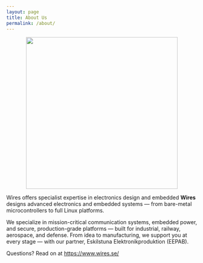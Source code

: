 ```yaml
---
layout: page
title: About Us
permalink: /about/
---
```


<div align="center">
  <a href="https://www.wires.se/"><img src="/images/play.svg" width="400px"></a>
</div>

Wires offers specialist expertise in electronics design and embedded
**Wires** designs advanced electronics and embedded systems — from
bare-metal microcontrollers to full Linux platforms.

We specialize in mission-critical communication systems, embedded power,
and secure, production-grade platforms — built for industrial, railway,
aerospace, and defense.  From idea to manufacturing, we support you at
every stage — with our partner, Eskilstuna Elektronikproduktion (EEPAB).

Questions?  Read on at <https://www.wires.se/>
